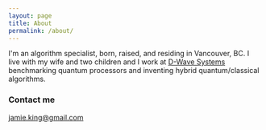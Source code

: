 ```yaml
---
layout: page
title: About
permalink: /about/
---
```


I'm an algorithm specialist, born, raised, and residing in Vancouver, BC.  I live with my wife and two children and I work at [D-Wave Systems](www.dwavesys.com) benchmarking quantum processors and inventing hybrid quantum/classical algorithms.

### Contact me

[jamie.king@gmail.com](mailto:jamie.king@gmail.com)
